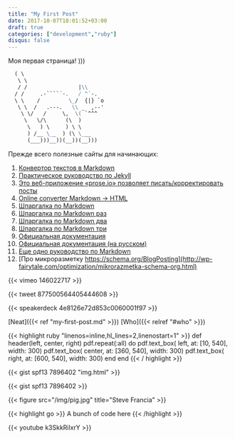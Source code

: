 ```yaml
---
title: "My First Post"
date: 2017-10-07T18:01:52+03:00
draft: true
categories: ["development","ruby"]
disqus: false
---
```


Моя первая страница! )))

~~~markdown
  ( \
   \ \
   / /                |\\
  / /     .-`````-.   / ^`-.
  \ \    /         \_/  {|} `o
   \ \  /   .---.   \\ _  ,--'
    \ \/   /     \,  \( `^^^
     \   \/\      (\  )
      \   ) \     ) \ \
      ) /__ \__  ) (\ \___
      (___)))__))(__))(__)))
~~~

<!--more-->

Прежде всего полезные сайты для начинающих:

1.  [Конвертор текстов в Markdown](http://markitdown.medusis.com/)
1.  [Практическое руководство по Jekyll](https://habrahabr.ru/post/207650/)
1.  [Это веб-приложение «prose.io» позволяет писать/корректировать посты](http://prose.io)
1.  [Online converter Markdown -> HTML](http://markdown-here.com/livedemo.html)
1.  [Шпаргалка по Markdown    ](http://cheat.jekyll.tips/)
1.  [Шпаргалка по Markdown раз](http://romeogolf.site/pelican-i-ispolzovanie-markdown.html)
1.  [Шпаргалка по Markdown два](https://github.com/adam-p/markdown-here/wiki/Markdown-Cheatsheet)
1.  [Шпаргалка по Markdown три](http://www.rstudio.com/wp-content/uploads/2016/03/rmarkdown-cheatsheet-2.0.pdf)
1.  [Официальная документация](https://jekyllrb.com/docs/home/)
1.  [Официальная документация (на русском)](http://prgssr.ru/documentation/)
1.  [Еще одно руководство по Markdown](http://vstarkov.ru/markdown-basics/)
1.  [Про микроразметку https://schema.org/BlogPosting](http://wp-fairytale.com/optimization/mikrorazmetka-schema-org.html)

{{< vimeo 146022717 >}}

{{< tweet 877500564405444608 >}}

{{< speakerdeck 4e8126e72d853c0060001f97 >}}

[Neat]({{< ref "my-first-post.md" >}})
[Who]({{< relref "#who" >}})

{{< highlight ruby "linenos=inline,hl_lines=2,linenostart=1" >}}
  def header(left, center, right)
    pdf.repeat(:all) do
      pdf.text_box( left,   at: [10,  540], width: 300)
      pdf.text_box( center, at: [360, 540], width: 300)
      pdf.text_box( right,  at: [600, 540], width: 300)
    end
  end
{{< / highlight >}}

{{< gist spf13 7896402 "img.html" >}}

{{< gist spf13 7896402 >}}

{{< figure src="/img/pig.jpg" title="Steve Francia" >}}

{{< highlight go >}} A bunch of code here {{< /highlight >}}

{{< youtube k3SkkRilxrY >}}
